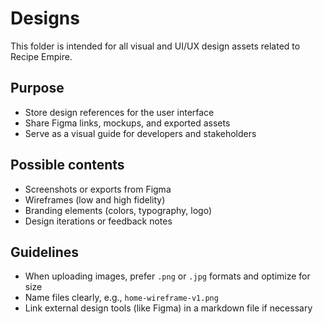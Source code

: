 # Designs

This folder is intended for all visual and UI/UX design assets related to Recipe Empire.

## Purpose

- Store design references for the user interface
- Share Figma links, mockups, and exported assets
- Serve as a visual guide for developers and stakeholders

## Possible contents

- Screenshots or exports from Figma
- Wireframes (low and high fidelity)
- Branding elements (colors, typography, logo)
- Design iterations or feedback notes

## Guidelines

- When uploading images, prefer `.png` or `.jpg` formats and optimize for size
- Name files clearly, e.g., `home-wireframe-v1.png`
- Link external design tools (like Figma) in a markdown file if necessary
